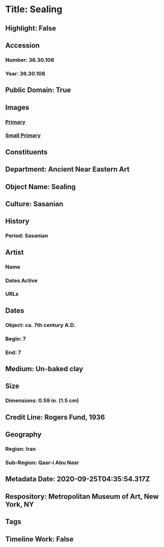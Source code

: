 # Title: Sealing
## Highlight: False
## Accession
### Number: 36.30.108
### Year: 36.30.108
## Public Domain: True
## Images
### [Primary](https://images.metmuseum.org/CRDImages/an/original/vs36_30_108.jpg)
### [Small Primary](https://images.metmuseum.org/CRDImages/an/web-large/vs36_30_108.jpg)
## Constituents
## Department: Ancient Near Eastern Art
## Object Name: Sealing
## Culture: Sasanian
## History
### Period: Sasanian
## Artist
### Name
### Dates Active
### URLs
## Dates
### Object: ca. 7th century A.D.
### Begin: 7
### End: 7
## Medium: Un-baked clay
## Size
### Dimensions: 0.59 in. (1.5 cm)
## Credit Line: Rogers Fund, 1936
## Geography
### Region: Iran
### Sub-Region: Qasr-i Abu Nasr
## Metadata Date: 2020-09-25T04:35:54.317Z
## Respository: Metropolitan Museum of Art, New York, NY
## Tags
## Timeline Work: False